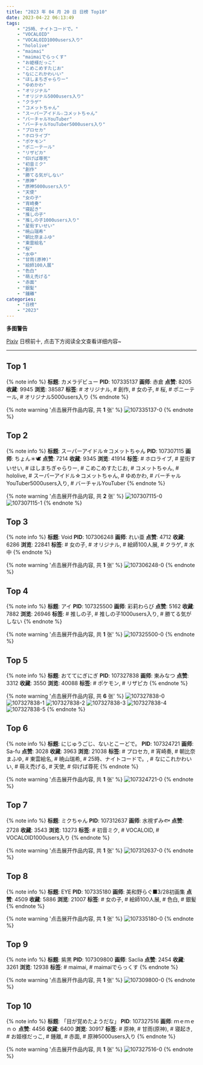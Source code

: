 ```yaml
---
title: "2023 年 04 月 20 日 日榜 Top10"
date: 2023-04-22 06:13:49
tags:
    - "25時、ナイトコードで。"
    - "VOCALOID"
    - "VOCALOID1000users入り"
    - "hololive"
    - "maimai"
    - "maimaiでらっくす"
    - "お姫様だっこ"
    - "こめこめすたじお"
    - "なにこれかわいい"
    - "ほしまちぎゃらりー"
    - "ゆめかわ"
    - "オリジナル"
    - "オリジナル5000users入り"
    - "クラゲ"
    - "コメットちゃん"
    - "スーパーアイドル☆コメットちゃん"
    - "バーチャルYouTuber"
    - "バーチャルYouTuber5000users入り"
    - "プロセカ"
    - "ホロライブ"
    - "ポケモン"
    - "ポニーテール"
    - "リザピカ"
    - "仰げば尊死"
    - "初音ミク"
    - "創作"
    - "勝てる気がしない"
    - "原神"
    - "原神5000users入り"
    - "天使"
    - "女の子"
    - "宵崎奏"
    - "寝起き"
    - "推しの子"
    - "推しの子1000users入り"
    - "星街すいせい"
    - "暁山瑞希"
    - "朝比奈まふゆ"
    - "東雲絵名"
    - "桜"
    - "水中"
    - "甘雨(原神)"
    - "絵師100人展"
    - "色白"
    - "萌え禿げる"
    - "赤面"
    - "銀髪"
    - "鍾離"
categories:
    - "日榜"
    - "2023"
---
```


<i class="fa fa-triangle-exclamation"></i>**多图警告**<i class="fa fa-triangle-exclamation"></i>

[Pixiv](https://www.pixiv.net/) 日榜前十, 点击下方阅读全文查看详细内容~

<!-- more -->

---

## Top 1

{% note info %}
**标题**: カメラデビュー
**PID**: 107335137 **画师**: 赤倉
**点赞**: 8205 **收藏**: 9945 **浏览**: 38587
**标签**: # オリジナル, # 創作, # 女の子, # 桜, # ポニーテール, # オリジナル5000users入り
{% endnote %}

{% note warning '点击展开作品内容, 共 **1** 张' %}
![107335137-0](https://i.pixiv.re/img-original/img/2023/04/20/00/28/47/107335137_p0.png)
{% endnote %}

## Top 2

{% note info %}
**标题**: スーパーアイドル☆コメットちゃん
**PID**: 107307115 **画师**: ちょん＊🕊
**点赞**: 7214 **收藏**: 9345 **浏览**: 41914
**标签**: # ホロライブ, # 星街すいせい, # ほしまちぎゃらりー, # こめこめすたじお, # コメットちゃん, # hololive, # スーパーアイドル☆コメットちゃん, # ゆめかわ, # バーチャルYouTuber5000users入り, # バーチャルYouTuber
{% endnote %}

{% note warning '点击展开作品内容, 共 **2** 张' %}
![107307115-0](https://i.pixiv.re/img-original/img/2023/04/19/00/14/24/107307115_p0.png)
![107307115-1](https://i.pixiv.re/img-original/img/2023/04/19/00/14/24/107307115_p1.png)
{% endnote %}

## Top 3

{% note info %}
**标题**: Void
**PID**: 107306248 **画师**: れい亜
**点赞**: 4712 **收藏**: 6286 **浏览**: 22841
**标签**: # 女の子, # オリジナル, # 絵師100人展, # クラゲ, # 水中
{% endnote %}

{% note warning '点击展开作品内容, 共 **1** 张' %}
![107306248-0](https://i.pixiv.re/img-original/img/2023/04/19/00/00/17/107306248_p0.png)
{% endnote %}

## Top 4

{% note info %}
**标题**: アイ
**PID**: 107325500 **画师**: 彩莉わらび
**点赞**: 5162 **收藏**: 7882 **浏览**: 26946
**标签**: # 推しの子, # 推しの子1000users入り, # 勝てる気がしない
{% endnote %}

{% note warning '点击展开作品内容, 共 **1** 张' %}
![107325500-0](https://i.pixiv.re/img-original/img/2023/04/19/19/21/41/107325500_p0.jpg)
{% endnote %}

## Top 5

{% note info %}
**标题**: おててにぎにぎ
**PID**: 107327838 **画师**: 東みなつ
**点赞**: 3312 **收藏**: 3550 **浏览**: 40088
**标签**: # ポケモン, # リザピカ
{% endnote %}

{% note warning '点击展开作品内容, 共 **6** 张' %}
![107327838-0](https://i.pixiv.re/img-original/img/2023/04/19/20/42/16/107327838_p0.png)
![107327838-1](https://i.pixiv.re/img-original/img/2023/04/19/20/42/16/107327838_p1.png)
![107327838-2](https://i.pixiv.re/img-original/img/2023/04/19/20/42/16/107327838_p2.png)
![107327838-3](https://i.pixiv.re/img-original/img/2023/04/19/20/42/16/107327838_p3.png)
![107327838-4](https://i.pixiv.re/img-original/img/2023/04/19/20/42/16/107327838_p4.png)
![107327838-5](https://i.pixiv.re/img-original/img/2023/04/19/20/42/16/107327838_p5.png)
{% endnote %}

## Top 6

{% note info %}
**标题**: にじゅうごじ、ないとこーどで。
**PID**: 107324721 **画师**: Sa-fu
**点赞**: 3028 **收藏**: 3963 **浏览**: 21038
**标签**: # プロセカ, # 宵崎奏, # 朝比奈まふゆ, # 東雲絵名, # 暁山瑞希, # 25時、ナイトコードで。, # なにこれかわいい, # 萌え禿げる, # 天使, # 仰げば尊死
{% endnote %}

{% note warning '点击展开作品内容, 共 **1** 张' %}
![107324721-0](https://i.pixiv.re/img-original/img/2023/04/19/18/54/23/107324721_p0.jpg)
{% endnote %}

## Top 7

{% note info %}
**标题**: ミクちゃん
**PID**: 107312637 **画师**: 水視ずみ🐟
**点赞**: 2728 **收藏**: 3543 **浏览**: 13273
**标签**: # 初音ミク, # VOCALOID, # VOCALOID1000users入り
{% endnote %}

{% note warning '点击展开作品内容, 共 **1** 张' %}
![107312637-0](https://i.pixiv.re/img-original/img/2023/04/19/06/07/24/107312637_p0.jpg)
{% endnote %}

## Top 8

{% note info %}
**标题**: EYE
**PID**: 107335180 **画师**: 美和野らぐ■3/28初画集
**点赞**: 4509 **收藏**: 5886 **浏览**: 21007
**标签**: # 女の子, # 絵師100人展, # 色白, # 銀髪
{% endnote %}

{% note warning '点击展开作品内容, 共 **1** 张' %}
![107335180-0](https://i.pixiv.re/img-original/img/2023/04/20/00/01/36/107335180_p0.png)
{% endnote %}

## Top 9

{% note info %}
**标题**: 紫黒
**PID**: 107309800 **画师**: Saclia
**点赞**: 2454 **收藏**: 3261 **浏览**: 12938
**标签**: # maimai, # maimaiでらっくす
{% endnote %}

{% note warning '点击展开作品内容, 共 **1** 张' %}
![107309800-0](https://i.pixiv.re/img-original/img/2023/04/19/01/56/55/107309800_p0.png)
{% endnote %}

## Top 10

{% note info %}
**标题**: 「目が覚めたようだな」
**PID**: 107327516 **画师**: ｍｅｍｅｎｏ
**点赞**: 4456 **收藏**: 6400 **浏览**: 30917
**标签**: # 原神, # 甘雨(原神), # 寝起き, # お姫様だっこ, # 鍾離, # 赤面, # 原神5000users入り
{% endnote %}

{% note warning '点击展开作品内容, 共 **1** 张' %}
![107327516-0](https://i.pixiv.re/img-original/img/2023/04/19/20/31/49/107327516_p0.png)
{% endnote %}
